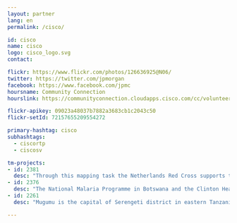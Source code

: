 ```yaml
---
layout: partner
lang: en
permalink: /cisco/

id: cisco
name: cisco
logo: cisco_logo.svg
contact:

flickr: https://www.flickr.com/photos/126636925@N06/
twitter: https://twitter.com/jpmorgan
facebook: https://www.facebook.com/jpmc
hoursname: Community Connection
hourslink: https://communityconnection.cloudapps.cisco.com/cc/volunteer/0013400001P680aAAB/info/

flickr-apikey: 09023a48037b7882a3683cb1c2043c50
flickr-setId: 72157655209554272

primary-hashtag: cisco
subhashtags:
  - ciscortp
  - ciscosv

tm-projects:
- id: 2381
  desc: "Through this mapping task the Netherlands Red Cross supports the Malawi Red Cross Society to: reduce the prevalence of diarrhoeal diseases in the target communities of Phalombe, enhance resilience and building institutional disaster response capacity training for the people of Malawi"
- id: 2376
  desc: "The National Malaria Programme in Botswana and the Clinton Health Access Initiative are working with the Missing Maps team to comprehensively build a footprint map to aid upcoming malaria control and elimination field work in 2016, as part of a final push at the total elimination of malaria. Botswana is well-positioned to be one of the first countries in southern Africa to eliminate malaria in the next few years. In 2015, Botswana reported 276 cases of malaria countrywide, a number that reduced from a staggering 8,056 in 2000 thanks to the scale-up of effective interventions and surveillance in the communities."
- id: 2261
  desc: "Mugumu is the capital of Serengeti district in eastern Tanzania and the surrounding villages have a very high incidence of Female Genital Mutilation, early marriage and Gender Based Violence. NGOs on the ground need better road and residential area data to facilitate their outreach work. We need to complete this map so we can print out paper maps ready for the next FGM cutting season in December."

---
```

